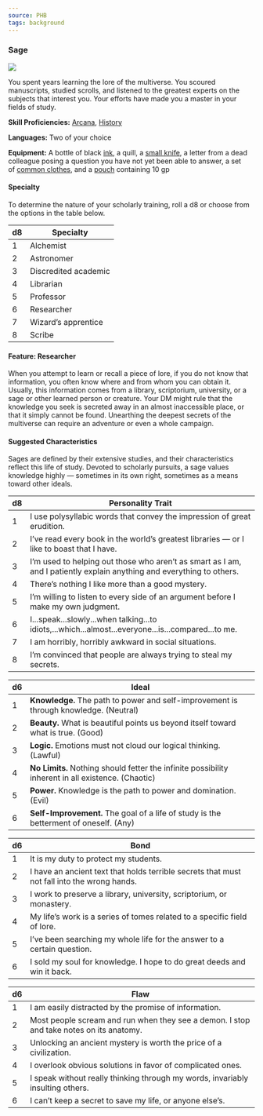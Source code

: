 ```yaml
---
source: PHB
tags: background
---
```

### Sage

[![](https://www.dndbeyond.com/attachments/thumbnails/0/657/270/365/c4bg7.png)](https://www.dndbeyond.com/attachments/0/657/c4bg7.png)

You spent years learning the lore of the multiverse. You scoured manuscripts, studied scrolls, and listened to the greatest experts on the subjects that interest you. Your efforts have made you a master in your fields of study.

**Skill Proficiencies:** [Arcana](https://www.dndbeyond.com/compendium/rules/basic-rules/using-ability-scores#Arcana), [History](https://www.dndbeyond.com/compendium/rules/basic-rules/using-ability-scores#History)

**Languages:** Two of your choice

**Equipment:** A bottle of black [ink](https://www.dndbeyond.com/equipment/ink-1-ounce-bottle), a quill, a [small knife](https://www.dndbeyond.com/equipment/small-knife), a letter from a dead colleague posing a question you have not yet been able to answer, a set of [common clothes](https://www.dndbeyond.com/equipment/clothes-common), and a [pouch](https://www.dndbeyond.com/equipment/pouch) containing 10 gp

#### [](https://www.dndbeyond.com/sources/phb/personality-and-background#Specialty)Specialty

To determine the nature of your scholarly training, roll a d8 or choose from the options in the table below.

|d8|Specialty|
|---|---|
|1|Alchemist|
|2|Astronomer|
|3|Discredited academic|
|4|Librarian|
|5|Professor|
|6|Researcher|
|7|Wizard’s apprentice|
|8|Scribe|

#### [](https://www.dndbeyond.com/sources/phb/personality-and-background#FeatureResearcher)Feature: Researcher

When you attempt to learn or recall a piece of lore, if you do not know that information, you often know where and from whom you can obtain it. Usually, this information comes from a library, scriptorium, university, or a sage or other learned person or creature. Your DM might rule that the knowledge you seek is secreted away in an almost inaccessible place, or that it simply cannot be found. Unearthing the deepest secrets of the multiverse can require an adventure or even a whole campaign.

#### [](https://www.dndbeyond.com/sources/phb/personality-and-background#SuggestedCharacteristics11)Suggested Characteristics

Sages are defined by their extensive studies, and their characteristics reflect this life of study. Devoted to scholarly pursuits, a sage values knowledge highly — sometimes in its own right, sometimes as a means toward other ideals.

|d8|Personality Trait|
|---|---|
|1|I use polysyllabic words that convey the impression of great erudition.|
|2|I’ve read every book in the world’s greatest libraries — or I like to boast that I have.|
|3|I’m used to helping out those who aren’t as smart as I am, and I patiently explain anything and everything to others.|
|4|There’s nothing I like more than a good mystery.|
|5|I’m willing to listen to every side of an argument before I make my own judgment.|
|6|I...speak...slowly...when talking...to idiots,...which...almost...everyone...is...compared...to me.|
|7|I am horribly, horribly awkward in social situations.|
|8|I’m convinced that people are always trying to steal my secrets.|

|d6|Ideal|
|---|---|
|1|**Knowledge.** The path to power and self-improvement is through knowledge. (Neutral)|
|2|**Beauty.** What is beautiful points us beyond itself toward what is true. (Good)|
|3|**Logic.** Emotions must not cloud our logical thinking. (Lawful)|
|4|**No Limits.** Nothing should fetter the infinite possibility inherent in all existence. (Chaotic)|
|5|**Power.** Knowledge is the path to power and domination. (Evil)|
|6|**Self-Improvement.** The goal of a life of study is the betterment of oneself. (Any)|

|d6|Bond|
|---|---|
|1|It is my duty to protect my students.|
|2|I have an ancient text that holds terrible secrets that must not fall into the wrong hands.|
|3|I work to preserve a library, university, scriptorium, or monastery.|
|4|My life’s work is a series of tomes related to a specific field of lore.|
|5|I’ve been searching my whole life for the answer to a certain question.|
|6|I sold my soul for knowledge. I hope to do great deeds and win it back.|

|d6|Flaw|
|---|---|
|1|I am easily distracted by the promise of information.|
|2|Most people scream and run when they see a demon. I stop and take notes on its anatomy.|
|3|Unlocking an ancient mystery is worth the price of a civilization.|
|4|I overlook obvious solutions in favor of complicated ones.|
|5|I speak without really thinking through my words, invariably insulting others.|
|6|I can’t keep a secret to save my life, or anyone else’s.|